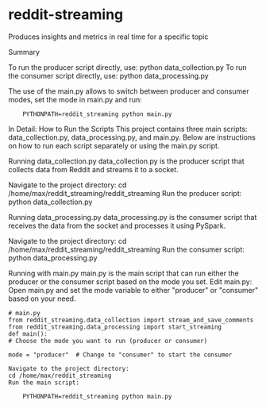 # reddit-streaming
Produces insights and metrics in real time for a specific topic

Summary

To run the producer script directly, use: python data_collection.py
To run the consumer script directly, use: python data_processing.py

The use of the main.py allows to switch between producer and consumer modes, 
set the mode in main.py and run:

        PYTHONPATH=reddit_streaming python main.py


In Detail:
How to Run the Scripts
This project contains three main scripts: data_collection.py, data_processing.py, and main.py. Below are instructions on how to run each script separately or using the main.py script.

Running data_collection.py
data_collection.py is the producer script that collects data from Reddit and streams it to a socket.

Navigate to the project directory:
    cd /home/max/reddit_streaming/reddit_streaming
    Run the producer script:
            python data_collection.py

Running data_processing.py
data_processing.py is the consumer script that receives the data from the socket and processes it using PySpark.

Navigate to the project directory:
    cd /home/max/reddit_streaming/reddit_streaming
    Run the consumer script:
        python data_processing.py

Running with main.py
main.py is the main script that can run either the producer or the consumer script based on the mode you set.
    Edit main.py:
    Open main.py and set the mode variable to either "producer" or "consumer" based on your need.

    # main.py
    from reddit_streaming.data_collection import stream_and_save_comments
    from reddit_streaming.data_processing import start_streaming
    def main():
    # Choose the mode you want to run (producer or consumer)

    mode = "producer"  # Change to "consumer" to start the consumer

    Navigate to the project directory:
    cd /home/max/reddit_streaming
    Run the main script:

        PYTHONPATH=reddit_streaming python main.py


